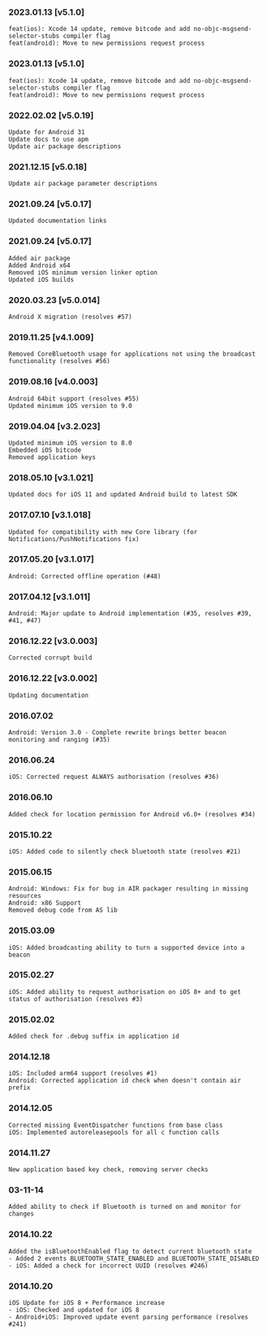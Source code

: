 ### 2023.01.13 [v5.1.0]

```
feat(ios): Xcode 14 update, remove bitcode and add no-objc-msgsend-selector-stubs compiler flag 
feat(android): Move to new permissions request process
```

### 2023.01.13 [v5.1.0]

```
feat(ios): Xcode 14 update, remove bitcode and add no-objc-msgsend-selector-stubs compiler flag 
feat(android): Move to new permissions request process
```

### 2022.02.02 [v5.0.19]

```
Update for Android 31
Update docs to use apm
Update air package descriptions
```

### 2021.12.15 [v5.0.18]

```
Update air package parameter descriptions
```

### 2021.09.24 [v5.0.17]

```
Updated documentation links
```

### 2021.09.24 [v5.0.17]

```
Added air package
Added Android x64 
Removed iOS minimum version linker option
Updated iOS builds
```



### 2020.03.23 [v5.0.014]

```
Android X migration (resolves #57)
```


### 2019.11.25 [v4.1.009]

```
Removed CoreBluetooth usage for applications not using the broadcast functionality (resolves #56)
```


### 2019.08.16 [v4.0.003]

```
Android 64bit support (resolves #55)
Updated minimum iOS version to 9.0
```


### 2019.04.04 [v3.2.023]

```
Updated minimum iOS version to 8.0
Embedded iOS bitcode
Removed application keys 
```


### 2018.05.10 [v3.1.021]

```
Updated docs for iOS 11 and updated Android build to latest SDK
```


### 2017.07.10 [v3.1.018]

```
Updated for compatibility with new Core library (for Notifications/PushNotifications fix)
```


### 2017.05.20 [v3.1.017]

```
Android: Corrected offline operation (#48)
```


### 2017.04.12 [v3.1.011]

```
Android: Major update to Android implementation (#35, resolves #39, #41, #47)
```


### 2016.12.22 [v3.0.003]

```
Corrected corrupt build
```


### 2016.12.22 [v3.0.002]

```
Updating documentation
```


###  2016.07.02

```
Android: Version 3.0 - Complete rewrite brings better beacon monitoring and ranging (#35)
```


###  2016.06.24

```
iOS: Corrected request ALWAYS authorisation (resolves #36)
```


### 2016.06.10

```
Added check for location permission for Android v6.0+ (resolves #34)
```


### 2015.10.22

```
iOS: Added code to silently check bluetooth state (resolves #21)
```


### 2015.06.15

```
Android: Windows: Fix for bug in AIR packager resulting in missing resources
Android: x86 Support
Removed debug code from AS lib
```


### 2015.03.09

```
iOS: Added broadcasting ability to turn a supported device into a beacon
```


### 2015.02.27

```
iOS: Added ability to request authorisation on iOS 8+ and to get status of authorisation (resolves #3)
```


### 2015.02.02

```
Added check for .debug suffix in application id
```


### 2014.12.18

```
iOS: Included arm64 support (resolves #1) 
Android: Corrected application id check when doesn't contain air prefix 
```


### 2014.12.05

```
Corrected missing EventDispatcher functions from base class
iOS: Implemented autoreleasepools for all c function calls
```


### 2014.11.27

```
New application based key check, removing server checks
```


### 03-11-14

```
Added ability to check if Bluetooth is turned on and monitor for changes
```

### 2014.10.22

```
Added the isBluetoothEnabled flag to detect current bluetooth state
- Added 2 events BLUETOOTH_STATE_ENABLED and BLUETOOTH_STATE_DISABLED
- iOS: Added a check for incorrect UUID (resolves #246)
```


### 2014.10.20

```
iOS Update for iOS 8 + Performance increase
- iOS: Checked and updated for iOS 8
- Android+iOS: Improved update event parsing performance (resolves #241)
```

